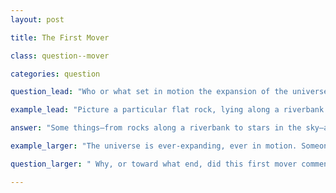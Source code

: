 ```yaml
---
layout: post

title: The First Mover

class: question--mover

categories: question

question_lead: "Who or what set in motion the expansion of the universe, a sunset, the wind blowing, a child breath, or time continuing from one day to the next?"

example_lead: "Picture a particular flat rock, lying along a riverbank. It’s red, amidst an endless sea of gray rocks. It does not move. It cannot move on its own. A child comes alongside the riverbank, takes off his shoes and socks, and moves toward the water. As he does so, he comes upon this white pebble, picks it up, studies it, winds up, and slings it into the water. It glides, skipping once, twice, and a third time along the surface before disappearing beneath the waves, gravity having pushed it downward. The rock was set in motion. The child set the flat, white rock in motion; gravity then moved it downward, into the water, where it disappeared. Without the child, the rock would have remained still. Without gravity, the child’s toss would have set the rock in flight indefinitely."

answer: "Some things—from rocks along a riverbank to stars in the sky—are or can be in motion. Anything in motion is moved, at some point, by another actor, action, or event. There cannot be an infinite series of movers in a backward direction (forever and ever) in time; so, there must, with certainty, be a first mover—a mover that is not itself moved by another, that is independent of all else and exists before the first movement occurred. This first mover must be God."

example_larger: "The universe is ever-expanding, ever in motion. Someone or something with the power over an “ever-expanding” motion, an ever-expanding creation, must have set that ever-expanding universe in motion. The “Big Bang” theory argues that the created universe was made in an instant, via a single immense event. This “Bang” either occurred out of nothing or required some material, conditions, or other elements to interact in such a way that this interaction produced a “Big Bang”. Someone or something with the power to set such material, conditions, or other elements in motion, or to set the “Big Bang” itself in motion from nothing, had to commence that movement and had to therefore exist before creation itself, before anything else existed."

question_larger: " Why, or toward what end, did this first mover commence the very first movement that set creation, or the created order, moving?"

---
```

